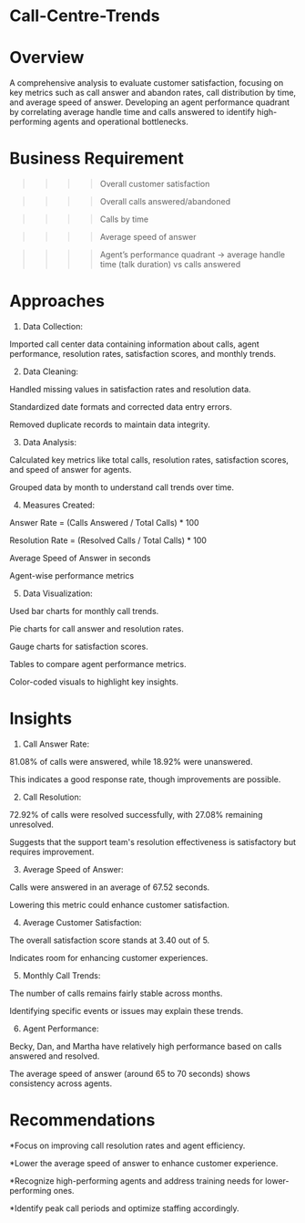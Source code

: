 # Call-Centre-Trends

# Overview
A comprehensive analysis to evaluate customer satisfaction, focusing on key metrics such as call answer and abandon rates, call distribution by time, and average speed of answer.
Developing an agent performance quadrant by correlating average handle time and calls answered to identify high-performing agents and operational bottlenecks.

# Business Requirement
>>>>Overall customer satisfaction

>>>>Overall calls answered/abandoned

>>>>Calls by time

>>>>Average speed of answer

>>>>Agent’s performance quadrant -> average handle time (talk duration) vs calls answered

# Approaches
1. Data Collection:

Imported call center data containing information about calls, agent performance, resolution rates, satisfaction scores, and monthly trends.



2. Data Cleaning:

Handled missing values in satisfaction rates and resolution data.

Standardized date formats and corrected data entry errors.

Removed duplicate records to maintain data integrity.



3. Data Analysis:

Calculated key metrics like total calls, resolution rates, satisfaction scores, and speed of answer for agents.

Grouped data by month to understand call trends over time.

4. Measures Created:

Answer Rate = (Calls Answered / Total Calls) * 100

Resolution Rate = (Resolved Calls / Total Calls) * 100

Average Speed of Answer in seconds

Agent-wise performance metrics



5. Data Visualization:

Used bar charts for monthly call trends.

Pie charts for call answer and resolution rates.

Gauge charts for satisfaction scores.

Tables to compare agent performance metrics.

Color-coded visuals to highlight key insights.
# Insights

1. Call Answer Rate:

81.08% of calls were answered, while 18.92% were unanswered.

This indicates a good response rate, though improvements are possible.



2. Call Resolution:

72.92% of calls were resolved successfully, with 27.08% remaining unresolved.

Suggests that the support team's resolution effectiveness is satisfactory but requires improvement.

3. Average Speed of Answer:

Calls were answered in an average of 67.52 seconds.

Lowering this metric could enhance customer satisfaction.



4. Average Customer Satisfaction:

The overall satisfaction score stands at 3.40 out of 5.

Indicates room for enhancing customer experiences.



5. Monthly Call Trends:

The number of calls remains fairly stable across months.

Identifying specific events or issues may explain these trends.

6. Agent Performance:

Becky, Dan, and Martha have relatively high performance based on calls answered and resolved.

The average speed of answer (around 65 to 70 seconds) shows consistency across agents.

# Recommendations
*Focus on improving call resolution rates and agent efficiency.

*Lower the average speed of answer to enhance customer experience.

*Recognize high-performing agents and address training needs for lower-performing ones.

*Identify peak call periods and optimize staffing accordingly.

